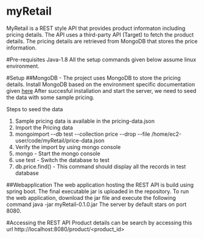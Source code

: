 # myRetail
MyRetail is a REST style API that provides product informaton including pricing details. The API uses a third-party API (Target) to fetch the product details. The pricing details are retrieved from MongoDB that stores the price information.

#Pre-requisites
Java-1.8
All the setup commands given below assume linux environment.

#Setup
##MongoDB -
The project uses MongoDB to store the pricing details.
Install MongoDB based on the environment specific documentation given [here](https://www.mongodb.com/download-center)
After succesful installation and start the server, we need to seed the data with some sample pricing.

Steps to seed the data

1. Sample pricing data is available in the pricing-data.json
2. Import the Pricing data
  1. mongoimport --db test --collection price --drop --file /home/ec2-user/code/myRetail/price-data.json
3. Verify the import by using mongo console
  1. mongo - Start the mongo console
  2. use test - Switch the database to test
  3. db.price.find() - This command should display all the records in test database

##Webapplication
The web application hosting the REST API is build using spring boot. The final executable jar is uploaded in the repository.
To run the web application, download the jar file and execute the following command
  java -jar myRetail-0.1.0.jar 
 The server by default stars on port 8080.
 
#Accessing the REST API
Product details can be search by accessing this url
http://localhost:8080/product/<product_id>
 
